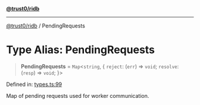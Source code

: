 [**@trust0/ridb**](../README.md)

***

[@trust0/ridb](../README.md) / PendingRequests

# Type Alias: PendingRequests

> **PendingRequests** = `Map`\<`string`, \{ `reject`: (`err`) => `void`; `resolve`: (`resp`) => `void`; \}\>

Defined in: [types.ts:99](https://github.com/trust0-project/RIDB/blob/8ef2acdf8f7728d4b713a8e974a8b0b7bd04144a/packages/ridb/src/types.ts#L99)

Map of pending requests used for worker communication.
